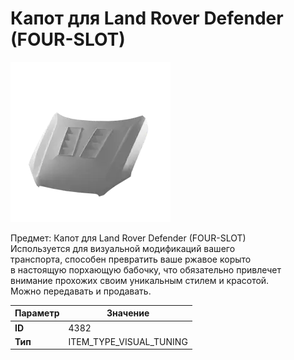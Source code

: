 # Капот для Land Rover Defender (FOUR-SLOT)

![Item Image](../img/4382.webp?raw=true)

Предмет: Капот для Land Rover Defender (FOUR-SLOT)<br>Используется для визуальной модификаций вашего<br>транспорта, способен превратить ваше ржавое корыто<br>в настоящую порхающую бабочку, что обязательно привлечет<br>внимание прохожих своим уникальным стилем и красотой.<br>Можно передавать и продавать.


| Параметр | Значение |
|----------|----------|
| **ID** | 4382 |
| **Тип** | ITEM_TYPE_VISUAL_TUNING |

